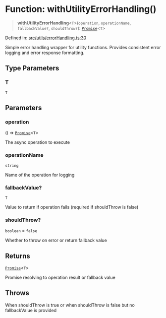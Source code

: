 # Function: withUtilityErrorHandling()

> **withUtilityErrorHandling**\<`T`\>(`operation`, `operationName`, `fallbackValue?`, `shouldThrow?`): [`Promise`](https://developer.mozilla.org/docs/Web/JavaScript/Reference/Global_Objects/Promise)\<`T`\>

Defined in: [src/utils/errorHandling.ts:30](https://github.com/Nick2bad4u/Uptime-Watcher/blob/8a1973382d5fe14c52996ecda381894eb7ecd4a6/src/utils/errorHandling.ts#L30)

Simple error handling wrapper for utility functions.
Provides consistent error logging and error response formatting.

## Type Parameters

### T

`T`

## Parameters

### operation

() => [`Promise`](https://developer.mozilla.org/docs/Web/JavaScript/Reference/Global_Objects/Promise)\<`T`\>

The async operation to execute

### operationName

`string`

Name of the operation for logging

### fallbackValue?

`T`

Value to return if operation fails (required if shouldThrow is false)

### shouldThrow?

`boolean` = `false`

Whether to throw on error or return fallback value

## Returns

[`Promise`](https://developer.mozilla.org/docs/Web/JavaScript/Reference/Global_Objects/Promise)\<`T`\>

Promise resolving to operation result or fallback value

## Throws

When shouldThrow is true or when shouldThrow is false but no fallbackValue is provided
